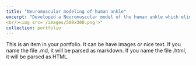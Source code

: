 ```yaml
---
title: "Neuromuscular modeling of human ankle"
excerpt: "Developed a Neuromuscular model of the human ankle which eliminates the need for higher-level controllers for task identification, a major challenge for widespread utilization of lower extremity robots."
<br/><img src='/images/500x300.png'>"
collection: portfolio
---
```


This is an item in your portfolio. It can be have images or nice text. If you name the file .md, it will be parsed as markdown. If you name the file .html, it will be parsed as HTML. 
